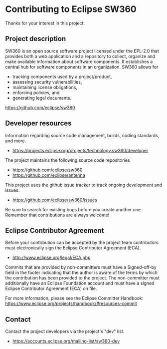 # Contributing to Eclipse SW360

Thanks for your interest in this project.

## Project description

SW360 is an open source software project licensed under the EPL-2.0 that provides both a web application and a repository to collect, organize and make available information about software components. It establishes a central hub for software components in an organization. SW360 allows for

* tracking components used by a project/product,
* assessing security vulnerabilities,
* maintaining license obligations,
* enforcing policies, and
* generating legal documents.

https://github.com/eclipse/sw360

## Developer resources

Information regarding source code management, builds, coding standards, and
more.

* https://projects.eclipse.org/projects/technology.sw360/developer

The project maintains the following source code repositories

* https://github.com/eclipse/sw360
* https://github.com/eclipse/antenna

This project uses the github issue tracker to track ongoing development and issues.

* https://github.com/eclipse/sw360/issues

Be sure to search for existing bugs before you create another one. Remember that
contributions are always welcome!

## Eclipse Contributor Agreement

Before your contribution can be accepted by the project team contributors must
electronically sign the Eclipse Contributor Agreement (ECA).

* http://www.eclipse.org/legal/ECA.php

Commits that are provided by non-committers must have a Signed-off-by field in
the footer indicating that the author is aware of the terms by which the
contribution has been provided to the project. The non-committer must
additionally have an Eclipse Foundation account and must have a signed Eclipse
Contributor Agreement (ECA) on file.

For more information, please see the Eclipse Committer Handbook:
https://www.eclipse.org/projects/handbook/#resources-commit

## Contact

Contact the project developers via the project's "dev" list.

* https://accounts.eclipse.org/mailing-list/sw360-dev
